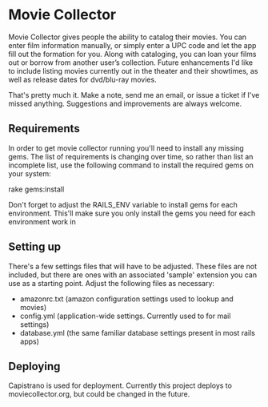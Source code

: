 # Movie Collector

Movie Collector gives people the ability to catalog their movies. You can enter film information manually, or simply enter a UPC code and let the app fill out the formation for you. Along with cataloging, you can loan your films out or borrow from another user’s collection. Future enhancements I'd like to include listing movies currently out in the theater and their showtimes, as well as release dates for dvd/blu-ray movies.

That's pretty much it. Make a note, send me an email, or issue a ticket if I've missed anything. Suggestions and improvements are always welcome.

## Requirements

In order to get movie collector running you'll need to install any missing gems. The list of requirements is changing over time, so rather than list an incomplete list, use the following command to install the required gems on your system:

  rake gems:install

Don't forget to adjust the RAILS_ENV variable to install gems for each environment. This'll make sure you only install the gems you need for each environment work in

## Setting up

There's a few settings files that will have to be adjusted. These files are not included, but there are ones with an associated 'sample' extension you can use as a starting point. Adjust the following files as necessary:

- amazonrc.txt     (amazon configuration settings used to lookup and movies)
- config.yml       (application-wide settings. Currently used to for mail settings)
- database.yml     (the same familiar database settings present in most rails apps)

## Deploying

Capistrano is used for deployment. Currently this project deploys to moviecollector.org, but could be changed in the future.
